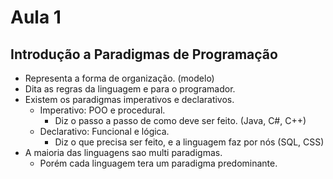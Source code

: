 # Aula 1

## Introdução a Paradigmas de Programação
* Representa a forma de organização. (modelo)
* Dita as regras da linguagem e para o programador.
* Existem os paradigmas imperativos e declarativos.
  * Imperativo: POO e procedural.
    * Diz o passo a passo de como deve ser feito. (Java, C#, C++)
  * Declarativo: Funcional e lógica.
    * Diz o que precisa ser feito, e a linguagem faz por nós (SQL, CSS)
* A maioria das linguagens sao multi paradigmas.
  * Porém cada linguagem tera um paradigma predominante.